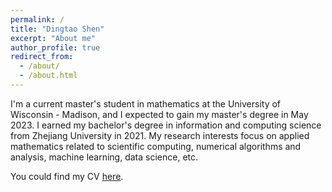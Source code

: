 ```yaml
---
permalink: /
title: "Dingtao Shen"
excerpt: "About me"
author_profile: true
redirect_from: 
  - /about/
  - /about.html
---
```


I'm a current master's student in mathematics at the University of Wisconsin - Madison, and I expected to gain my master's degree in May 2023. I earned my bachelor's degree in information and computing science from Zhejiang University in 2021. My research interests focus on applied mathematics related to scientific computing, numerical algorithms and analysis, machine learning, data science, etc.

You could find my CV [here](https://github.com/dtshen404/dtshen404.github.io/files/CV.pdf).
